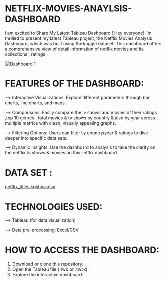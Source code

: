 # NETFLIX-MOVIES-ANAYLSIS-DASHBOARD
i am excited to Share My Latest Tableau Dashboard ! Hey everyone!  I’m thrilled to present my latest Tableau project, the Netflix Movies Analysis Dashboard, which was built using the kaggle dataset! This dashboard offers a comprehensive view of detail information of netflix movies and its collections , ratings  .

![Dashboard 1](https://github.com/user-attachments/assets/28cb917f-235a-4a6d-9b98-d83aa7dc188a)

# FEATURES OF THE DASHBOARD:

--> Interactive Visualizations: Explore different parameters through bar charts, line charts, and maps.

--> Comparisons: Easily compare the tv shows and movies of their ratings ,top 10 genres , total movies & tv shows by country & also by year  across multiple metrics with clean, visually appealing graphs.

--> Filtering Options: Users can filter by country/year & ratings to dive deeper into specific data sets.

--> Dynamic Insights: Use the dashboard to analysis to take the clarity on the netflix tv shows & movies on this netflix dashboard 

# DATA SET : 

[netflix_titles krishna.xlsx](https://github.com/user-attachments/files/17137635/netflix_titles.krishna.xlsx)

# TECHNOLOGIES USED:

--> Tableau (for data visualization)

--> Data pre-processing: Excel/CSV


# HOW TO ACCESS THE DASHBOARD:

1. Download or clone this repository.
2. Open the Tableau file (.twb or .twbx).
3. Explore the interactive dashboard.
